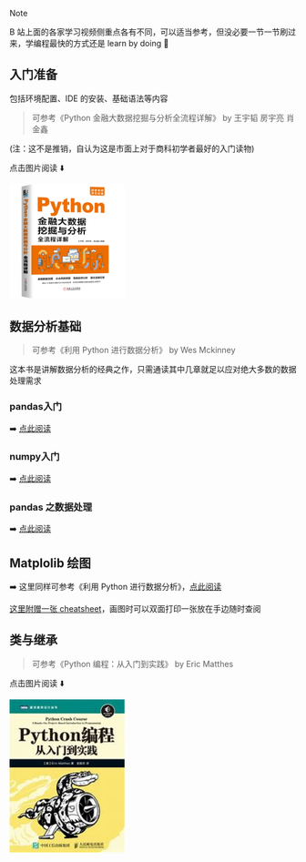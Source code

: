 
> [!NOTE]
> B 站上面的各家学习视频侧重点各有不同，可以适当参考，但没必要一节一节刷过来，学编程最快的方式还是 learn by doing 💪

## 入门准备

包括环境配置、IDE 的安装、基础语法等内容

> 可参考《Python 金融大数据挖掘与分析全流程详解》 by 王宇韬 房宇亮 肖金鑫

(注：这不是推销，自认为这是市面上对于商科初学者最好的入门读物)

点击图片阅读 ⬇️

[<img src="Python金融大数据挖掘与分析全流程详解.png" width="40%">](PythonFundamental.md)



## 数据分析基础

> 可参考《利用 Python 进行数据分析》 by Wes Mckinney

这本书是讲解数据分析的经典之作，只需通读其中几章就足以应对绝大多数的数据处理需求

### pandas入门

➡️ [点此阅读](pandas.md)

### numpy入门

➡️ [点此阅读](numpy.md)

### pandas 之数据处理

➡️ [点此阅读](pandasData.md)


## Matplolib 绘图

➡️ 这里同样可参考《利用 Python 进行数据分析》，[点此阅读](matplotlib.md)

[这里附赠一张 cheatsheet](matplotlib_cheatsheet.md)，画图时可以双面打印一张放在手边随时查阅


## 类与继承

> 可参考《Python 编程：从入门到实践》 by Eric Matthes

点击图片阅读 ⬇️

[<img src="Python编程：从入门到实践.jpg" width="40%">](class.md)



